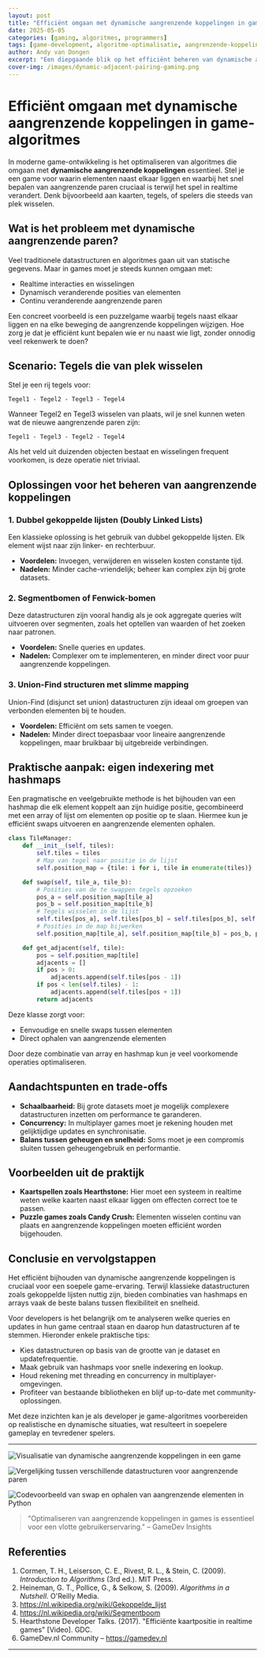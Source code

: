```yaml
---
layout: post
title: "Efficiënt omgaan met dynamische aangrenzende koppelingen in game-algoritmes"
date: 2025-05-05
categories: [gaming, algoritmes, programmers]
tags: [game-development, algoritme-optimalisatie, aangrenzende-koppelingen]
author: Andy van Dongen
excerpt: "Een diepgaande blik op het efficiënt beheren van dynamische aangrenzende koppelingen in game-algoritmes en praktische strategieën voor developers."
cover-img: /images/dynamic-adjacent-pairing-gaming.png
---
```


# Efficiënt omgaan met dynamische aangrenzende koppelingen in game-algoritmes

In moderne game-ontwikkeling is het optimaliseren van algoritmes die omgaan met **dynamische aangrenzende koppelingen** essentieel. Stel je een game voor waarin elementen naast elkaar liggen en waarbij het snel bepalen van aangrenzende paren cruciaal is terwijl het spel in realtime verandert. Denk bijvoorbeeld aan kaarten, tegels, of spelers die steeds van plek wisselen.

## Wat is het probleem met dynamische aangrenzende paren?

Veel traditionele datastructuren en algoritmes gaan uit van statische gegevens. Maar in games moet je steeds kunnen omgaan met:

- Realtime interacties en wisselingen
- Dynamisch veranderende posities van elementen
- Continu veranderende aangrenzende paren

Een concreet voorbeeld is een puzzelgame waarbij tegels naast elkaar liggen en na elke beweging de aangrenzende koppelingen wijzigen. Hoe zorg je dat je efficiënt kunt bepalen wie er nu naast wie ligt, zonder onnodig veel rekenwerk te doen?

## Scenario: Tegels die van plek wisselen

Stel je een rij tegels voor:

```text
Tegel1 - Tegel2 - Tegel3 - Tegel4
```

Wanneer Tegel2 en Tegel3 wisselen van plaats, wil je snel kunnen weten wat de nieuwe aangrenzende paren zijn:

```text
Tegel1 - Tegel3 - Tegel2 - Tegel4
```

Als het veld uit duizenden objecten bestaat en wisselingen frequent voorkomen, is deze operatie niet triviaal.

## Oplossingen voor het beheren van aangrenzende koppelingen

### 1. Dubbel gekoppelde lijsten (Doubly Linked Lists)

Een klassieke oplossing is het gebruik van dubbel gekoppelde lijsten. Elk element wijst naar zijn linker- en rechterbuur.

- **Voordelen:** Invoegen, verwijderen en wisselen kosten constante tijd.
- **Nadelen:** Minder cache-vriendelijk; beheer kan complex zijn bij grote datasets.

### 2. Segmentbomen of Fenwick-bomen

Deze datastructuren zijn vooral handig als je ook aggregate queries wilt uitvoeren over segmenten, zoals het optellen van waarden of het zoeken naar patronen.

- **Voordelen:** Snelle queries en updates.
- **Nadelen:** Complexer om te implementeren, en minder direct voor puur aangrenzende koppelingen.

### 3. Union-Find structuren met slimme mapping

Union-Find (disjunct set union) datastructuren zijn ideaal om groepen van verbonden elementen bij te houden.

- **Voordelen:** Efficiënt om sets samen te voegen.
- **Nadelen:** Minder direct toepasbaar voor lineaire aangrenzende koppelingen, maar bruikbaar bij uitgebreide verbindingen.

## Praktische aanpak: eigen indexering met hashmaps

Een pragmatische en veelgebruikte methode is het bijhouden van een hashmap die elk element koppelt aan zijn huidige positie, gecombineerd met een array of lijst om elementen op positie op te slaan. Hiermee kun je efficiënt swaps uitvoeren en aangrenzende elementen ophalen.

```python
class TileManager:
    def __init__(self, tiles):
        self.tiles = tiles
        # Map van tegel naar positie in de lijst
        self.position_map = {tile: i for i, tile in enumerate(tiles)}

    def swap(self, tile_a, tile_b):
        # Posities van de te swappen tegels opzoeken
        pos_a = self.position_map[tile_a]
        pos_b = self.position_map[tile_b]
        # Tegels wisselen in de lijst
        self.tiles[pos_a], self.tiles[pos_b] = self.tiles[pos_b], self.tiles[pos_a]
        # Posities in de map bijwerken
        self.position_map[tile_a], self.position_map[tile_b] = pos_b, pos_a

    def get_adjacent(self, tile):
        pos = self.position_map[tile]
        adjacents = []
        if pos > 0:
            adjacents.append(self.tiles[pos - 1])
        if pos < len(self.tiles) - 1:
            adjacents.append(self.tiles[pos + 1])
        return adjacents
```

Deze klasse zorgt voor:

- Eenvoudige en snelle swaps tussen elementen
- Direct ophalen van aangrenzende elementen

Door deze combinatie van array en hashmap kun je veel voorkomende operaties optimaliseren.

## Aandachtspunten en trade-offs

- **Schaalbaarheid:** Bij grote datasets moet je mogelijk complexere datastructuren inzetten om performance te garanderen.
- **Concurrency:** In multiplayer games moet je rekening houden met gelijktijdige updates en synchronisatie.
- **Balans tussen geheugen en snelheid:** Soms moet je een compromis sluiten tussen geheugengebruik en performantie.

## Voorbeelden uit de praktijk

- **Kaartspellen zoals Hearthstone:** Hier moet een systeem in realtime weten welke kaarten naast elkaar liggen om effecten correct toe te passen.
- **Puzzle games zoals Candy Crush:** Elementen wisselen continu van plaats en aangrenzende koppelingen moeten efficiënt worden bijgehouden.

## Conclusie en vervolgstappen

Het efficiënt bijhouden van dynamische aangrenzende koppelingen is cruciaal voor een soepele game-ervaring. Terwijl klassieke datastructuren zoals gekoppelde lijsten nuttig zijn, bieden combinaties van hashmaps en arrays vaak de beste balans tussen flexibiliteit en snelheid.

Voor developers is het belangrijk om te analyseren welke queries en updates in hun game centraal staan en daarop hun datastructuren af te stemmen. Hieronder enkele praktische tips:

- Kies datastructuren op basis van de grootte van je dataset en updatefrequentie.
- Maak gebruik van hashmaps voor snelle indexering en lookup.
- Houd rekening met threading en concurrency in multiplayer-omgevingen.
- Profiteer van bestaande bibliotheken en blijf up-to-date met community-oplossingen.

Met deze inzichten kan je als developer je game-algoritmes voorbereiden op realistische en dynamische situaties, wat resulteert in soepelere gameplay en tevredener spelers.

---

![Visualisatie van dynamische aangrenzende koppelingen in een game](/images/dynamic-adjacent-pairing-gaming.png "Visualisatie van dynamische aangrenzende koppelingen in een game")

![Vergelijking tussen verschillende datastructuren voor aangrenzende paren](/images/adjacent-pairing-data-structures.png "Vergelijking van datastructuren voor aangrenzende koppelingen")

![Codevoorbeeld van swap en ophalen van aangrenzende elementen in Python](/images/code-swap-adjacent-elements.png "Codevoorbeeld van swap- en get_adjacent functies in Python")

> "Optimaliseren van aangrenzende koppelingen in games is essentieel voor een vlotte gebruikerservaring." – GameDev Insights

## Referenties

1. Cormen, T. H., Leiserson, C. E., Rivest, R. L., & Stein, C. (2009). *Introduction to Algorithms* (3rd ed.). MIT Press.  
2. Heineman, G. T., Pollice, G., & Selkow, S. (2009). *Algorithms in a Nutshell*. O'Reilly Media.  
3. https://nl.wikipedia.org/wiki/Gekoppelde_lijst  
4. https://nl.wikipedia.org/wiki/Segmentboom  
5. Hearthstone Developer Talks. (2017). "Efficiënte kaartpositie in realtime games" [Video]. GDC.  
6. GameDev.nl Community – https://gamedev.nl  

---